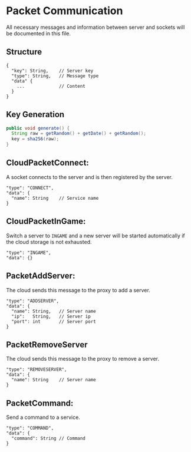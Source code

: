 # Packet Communication
All necessary messages and information between server and sockets will be documented in this file.
## Structure
```json5
{
  "key": String,    // Server key
  "type": String,   // Message type
  "data" {
    ...             // Content          
  }
}
```
## Key Generation
```java
public void generate() {
  String raw = getRandom() + getDate() + getRandom();
  key = sha256(raw);
}
```
## CloudPacketConnect:
A socket connects to the server and is then registered by the server.
```json5
"type": "CONNECT",
"data": {
  "name": String    // Service name
}
```
## CloudPacketInGame:
Switch a server to `INGAME` and a new server will be started automatically if the cloud storage is not exhausted.
```json5
"type": "INGAME",
"data": {}
```
## PacketAddServer:
The cloud sends this message to the proxy to add a server.
```json5
"type": "ADDSERVER",
"data": {
  "name": String,   // Server name
  "ip":   String,   // Server ip
  "port": int       // Server port
}
```
## PacketRemoveServer
The cloud sends this message to the proxy to remove a server.
```json5
"type": "REMOVESERVER",
"data": {
  "name": String    // Server name
}
```
## PacketCommand:
Send a command to a service.
```json5
"type": "COMMAND",
"data": {
  "command": String // Command
}
```